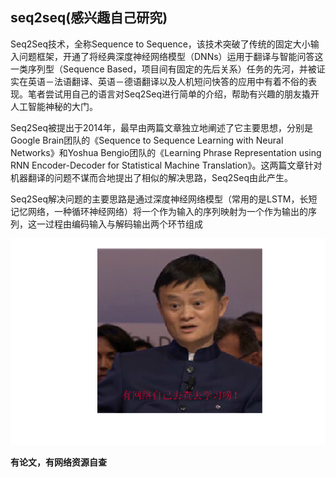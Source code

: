 ## seq2seq(感兴趣自己研究)

Seq2Seq技术，全称Sequence to Sequence，该技术突破了传统的固定大小输入问题框架，开通了将经典深度神经网络模型（DNNs）运用于翻译与智能问答这一类序列型（Sequence Based，项目间有固定的先后关系）任务的先河，并被证实在英语－法语翻译、英语－德语翻译以及人机短问快答的应用中有着不俗的表现。笔者尝试用自己的语言对Seq2Seq进行简单的介绍，帮助有兴趣的朋友撬开人工智能神秘的大门。

Seq2Seq被提出于2014年，最早由两篇文章独立地阐述了它主要思想，分别是Google Brain团队的《Sequence to Sequence Learning with Neural Networks》和Yoshua Bengio团队的《Learning Phrase Representation using RNN Encoder-Decoder for Statistical Machine Translation》。这两篇文章针对机器翻译的问题不谋而合地提出了相似的解决思路，Seq2Seq由此产生。

Seq2Seq解决问题的主要思路是通过深度神经网络模型（常用的是LSTM，长短记忆网络，一种循环神经网络）将一个作为输入的序列映射为一个作为输出的序列，这一过程由编码输入与解码输出两个环节组成

<div align=center>
<img src="/img/17.png" />
</div>

**有论文，有网络资源自查**